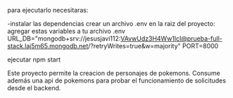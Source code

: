 para ejecutarlo necesitaras:

-instalar las dependencias 
  crear un archivo .env en la raiz del proyecto:
  agregar estas variables a tu archivo .env
  URL_DB="mongodb+srv://jesusjavi112:VAvwUdz3H4Ww1lcI@prueba-full-stack.laj5m65.mongodb.net/?retryWrites=true&w=majority"
  PORT=8000
  
  ejecutar npm start


Este proyecto permite la creacion de personajes de pokemons. Consume además una api de pokemons para probar el funcionamiento de solicitudes desde el backend.
